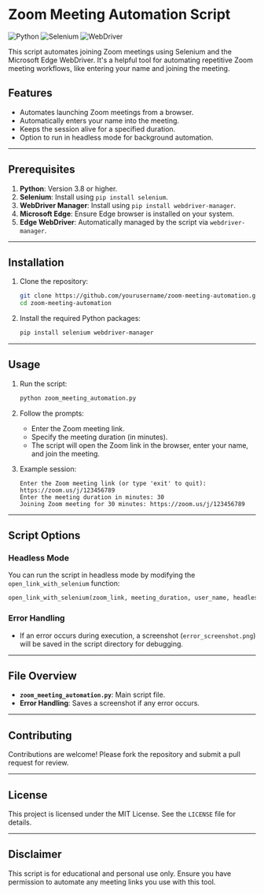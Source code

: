 # Zoom Meeting Automation Script

![Python](https://img.shields.io/badge/Python-3.8%2B-blue) ![Selenium](https://img.shields.io/badge/Selenium-Automation-brightgreen) ![WebDriver](https://img.shields.io/badge/WebDriver-Microsoft%20Edge-yellowgreen)

This script automates joining Zoom meetings using Selenium and the Microsoft Edge WebDriver. It's a helpful tool for automating repetitive Zoom meeting workflows, like entering your name and joining the meeting.

## Features

- Automates launching Zoom meetings from a browser.
- Automatically enters your name into the meeting.
- Keeps the session alive for a specified duration.
- Option to run in headless mode for background automation.

---

## Prerequisites

1. **Python**: Version 3.8 or higher.
2. **Selenium**: Install using `pip install selenium`.
3. **WebDriver Manager**: Install using `pip install webdriver-manager`.
4. **Microsoft Edge**: Ensure Edge browser is installed on your system.
5. **Edge WebDriver**: Automatically managed by the script via `webdriver-manager`.

---

## Installation

1. Clone the repository:
    ```bash
    git clone https://github.com/yourusername/zoom-meeting-automation.git
    cd zoom-meeting-automation
    ```

2. Install the required Python packages:
    ```bash
    pip install selenium webdriver-manager
    ```

---

## Usage

1. Run the script:
    ```bash
    python zoom_meeting_automation.py
    ```

2. Follow the prompts:
   - Enter the Zoom meeting link.
   - Specify the meeting duration (in minutes).
   - The script will open the Zoom link in the browser, enter your name, and join the meeting.

3. Example session:
   ```
   Enter the Zoom meeting link (or type 'exit' to quit): https://zoom.us/j/123456789
   Enter the meeting duration in minutes: 30
   Joining Zoom meeting for 30 minutes: https://zoom.us/j/123456789
   ```

---

## Script Options

### Headless Mode
You can run the script in headless mode by modifying the `open_link_with_selenium` function:

```python
open_link_with_selenium(zoom_link, meeting_duration, user_name, headless=True)
```

### Error Handling
- If an error occurs during execution, a screenshot (`error_screenshot.png`) will be saved in the script directory for debugging.

---

## File Overview

- **`zoom_meeting_automation.py`**: Main script file.
- **Error Handling**: Saves a screenshot if any error occurs.

---

## Contributing

Contributions are welcome! Please fork the repository and submit a pull request for review.

---

## License

This project is licensed under the MIT License. See the `LICENSE` file for details.

---

## Disclaimer

This script is for educational and personal use only. Ensure you have permission to automate any meeting links you use with this tool.

